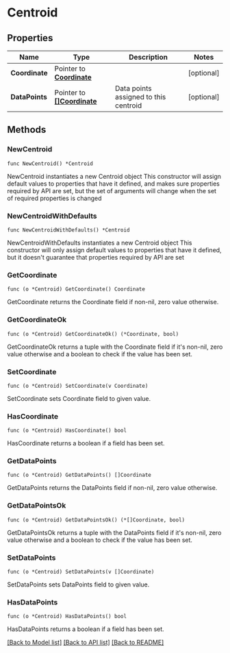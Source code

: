 # Centroid

## Properties

Name | Type | Description | Notes
------------ | ------------- | ------------- | -------------
**Coordinate** | Pointer to [**Coordinate**](Coordinate.md) |  | [optional] 
**DataPoints** | Pointer to [**[]Coordinate**](Coordinate.md) | Data points assigned to this centroid | [optional] 

## Methods

### NewCentroid

`func NewCentroid() *Centroid`

NewCentroid instantiates a new Centroid object
This constructor will assign default values to properties that have it defined,
and makes sure properties required by API are set, but the set of arguments
will change when the set of required properties is changed

### NewCentroidWithDefaults

`func NewCentroidWithDefaults() *Centroid`

NewCentroidWithDefaults instantiates a new Centroid object
This constructor will only assign default values to properties that have it defined,
but it doesn't guarantee that properties required by API are set

### GetCoordinate

`func (o *Centroid) GetCoordinate() Coordinate`

GetCoordinate returns the Coordinate field if non-nil, zero value otherwise.

### GetCoordinateOk

`func (o *Centroid) GetCoordinateOk() (*Coordinate, bool)`

GetCoordinateOk returns a tuple with the Coordinate field if it's non-nil, zero value otherwise
and a boolean to check if the value has been set.

### SetCoordinate

`func (o *Centroid) SetCoordinate(v Coordinate)`

SetCoordinate sets Coordinate field to given value.

### HasCoordinate

`func (o *Centroid) HasCoordinate() bool`

HasCoordinate returns a boolean if a field has been set.

### GetDataPoints

`func (o *Centroid) GetDataPoints() []Coordinate`

GetDataPoints returns the DataPoints field if non-nil, zero value otherwise.

### GetDataPointsOk

`func (o *Centroid) GetDataPointsOk() (*[]Coordinate, bool)`

GetDataPointsOk returns a tuple with the DataPoints field if it's non-nil, zero value otherwise
and a boolean to check if the value has been set.

### SetDataPoints

`func (o *Centroid) SetDataPoints(v []Coordinate)`

SetDataPoints sets DataPoints field to given value.

### HasDataPoints

`func (o *Centroid) HasDataPoints() bool`

HasDataPoints returns a boolean if a field has been set.


[[Back to Model list]](../README.md#documentation-for-models) [[Back to API list]](../README.md#documentation-for-api-endpoints) [[Back to README]](../README.md)


